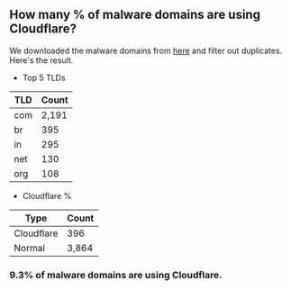 ## How many % of malware domains are using Cloudflare?


We downloaded the malware domains from [here](https://urlhaus.abuse.ch) and filter out duplicates.
Here's the result.


[//]: # (start replacement)


- Top 5 TLDs

| TLD | Count |
| --- | --- |
| com | 2,191 |
| br | 395 |
| in | 295 |
| net | 130 |
| org | 108 |


- Cloudflare %

| Type | Count |
| --- | --- |
| Cloudflare | 396 |
| Normal | 3,864 |


### 9.3% of malware domains are using Cloudflare.